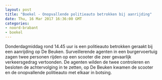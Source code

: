 ```yaml
---
layout: post
title: "Boekel - Onopvallende politieauto betrokken bij aanrijding"
date: Thu, 16 Mar 2017 16:36:00 GMT
categories: 
- noord-brabant 
- boekel 
---
```


Donderdagmiddag rond 14.45 uur is een politieauto betrokken geraakt bij een aanrijding op De Beuken. Surveillerende agenten in een burgervoertuig zagen twee personen rijden op een scooter die zeer gevaarlijk verkeersgedrag vertoonden. De agenten wilden de twee controleren en besloten de achtervolging in te zetten, op De Beuken kwamen de scooter en de onopvallende politieauto met elkaar in botsing.
